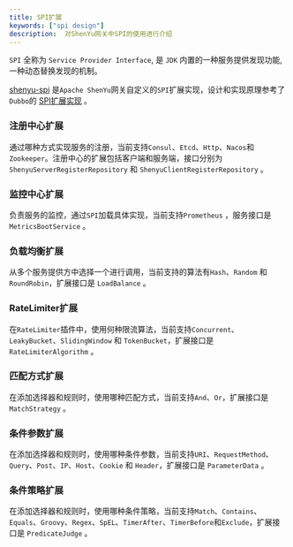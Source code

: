 ```yaml
---
title: SPI扩展
keywords: ["spi design"]
description:  对ShenYu网关中SPI的使用进行介绍
---
```


`SPI` 全称为 `Service Provider Interface`, 是 `JDK` 内置的一种服务提供发现功能, 一种动态替换发现的机制。

[shenyu-spi](https://github.com/apache/incubator-shenyu/tree/master/shenyu-spi) 是`Apache ShenYu`网关自定义的`SPI`扩展实现，设计和实现原理参考了`Dubbo`的 [SPI扩展实现](https://dubbo.apache.org/zh/docs/v2.7/dev/impls/) 。


### 注册中心扩展

通过哪种方式实现服务的注册，当前支持`Consul`、`Etcd`、`Http`、`Nacos`和`Zookeeper`。注册中心的扩展包括客户端和服务端，接口分别为 `ShenyuServerRegisterRepository` 和 `ShenyuClientRegisterRepository` 。

### 监控中心扩展

负责服务的监控，通过`SPI`加载具体实现，当前支持`Prometheus` ，服务接口是 `MetricsBootService` 。

### 负载均衡扩展

从多个服务提供方中选择一个进行调用，当前支持的算法有`Hash`、`Random` 和 `RoundRobin`，扩展接口是 `LoadBalance` 。


### RateLimiter扩展

在`RateLimiter`插件中，使用何种限流算法，当前支持`Concurrent`、`LeakyBucket`、`SlidingWindow` 和 `TokenBucket`，扩展接口是 `RateLimiterAlgorithm` 。


### 匹配方式扩展

在添加选择器和规则时，使用哪种匹配方式，当前支持`And`、`Or`，扩展接口是 `MatchStrategy` 。


### 条件参数扩展

在添加选择器和规则时，使用哪种条件参数，当前支持`URI`、`RequestMethod`、`Query`、`Post`、`IP`、`Host`、`Cookie` 和 `Header`，扩展接口是 `ParameterData` 。


### 条件策略扩展

在添加选择器和规则时，使用哪种条件策略，当前支持`Match`、`Contains`、`Equals`、`Groovy`、`Regex`、`SpEL`、`TimerAfter`、`TimerBefore`和`Exclude`，扩展接口是 `PredicateJudge` 。
